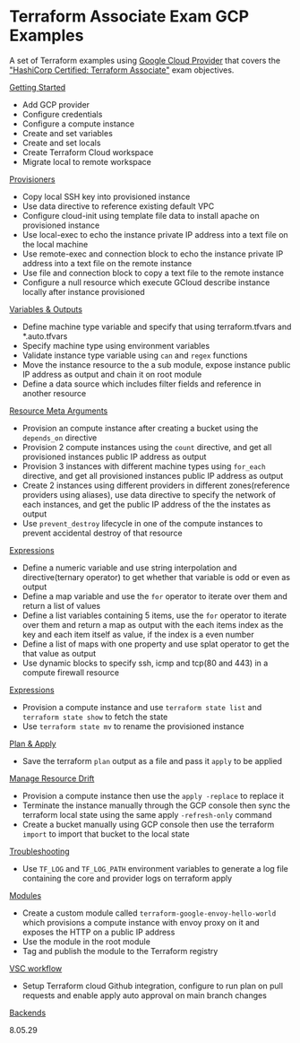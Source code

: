 # Terraform Associate Exam GCP Examples

A set of Terraform examples using [Google Cloud Provider](https://registry.terraform.io/providers/hashicorp/google/) that covers the ["HashiCorp Certified: Terraform Associate"](https://www.hashicorp.com/certification/terraform-associate) exam objectives.

[Getting Started](0-getting-started)

- Add GCP provider
- Configure credentials
- Configure a compute instance
- Create and set variables
- Create and set locals
- Create Terraform Cloud workspace
- Migrate local to remote workspace

[Provisioners](1-provisioners)

- Copy local SSH key into provisioned instance
- Use data directive to reference existing default VPC
- Configure cloud-init using template file data to install apache on provisioned instance
- Use local-exec to echo the instance private IP address into a text file on the local machine
- Use remote-exec and connection block to echo the instance private IP address into a text file on the remote instance
- Use file and connection block to copy a text file to the remote instance
- Configure a null resource which execute GCloud describe instance locally after instance provisioned

[Variables & Outputs](2-variables&outputs)

- Define machine type variable and specify that using terraform.tfvars and \*.auto.tfvars
- Specify machine type using environment variables
- Validate instance type variable using `can` and `regex` functions
- Move the instance resource to the a sub module, expose instance public IP address as output and chain it on root module
- Define a data source which includes filter fields and reference in another resource

[Resource Meta Arguments](3-resource-meta-arguments)

- Provision an compute instance after creating a bucket using the `depends_on` directive
- Provision 2 compute instances using the `count` directive, and get all provisioned instances public IP address as output
- Provision 3 instances with different machine types using `for_each` directive, and get all provisioned instances public IP address as output
- Create 2 instances using different providers in different zones(reference providers using aliases), use data directive to specify the network of each instances, and get the public IP address of the the instates as output
- Use `prevent_destroy` lifecycle in one of the compute instances to prevent accidental destroy of that resource

[Expressions](4-expressions)

- Define a numeric variable and use string interpolation and directive(ternary operator) to get whether that variable is odd or even as output
- Define a map variable and use the `for` operator to iterate over them and return a list of values
- Define a list variables containing 5 items, use the `for` operator to iterate over them and return a map as output with the each items index as the key and each item itself as value, if the index is a even number
- Define a list of maps with one property and use splat operator to get the that value as output
- Use dynamic blocks to specify ssh, icmp and tcp(80 and 443) in a compute firewall resource

[Expressions](5-state)

- Provision a compute instance and use `terraform state list` and `terraform state show` to fetch the state
- Use `terraform state mv` to rename the provisioned instance

[Plan & Apply](6-plan-&-apply)

- Save the terraform `plan` output as a file and pass it `apply` to be applied

[Manage Resource Drift](7-manage-resource-drift)

- Provision a compute instance then use the `apply -replace` to replace it
- Terminate the instance manually through the GCP console then sync the terraform local state using the same apply `-refresh-only` command
- Create a bucket manually using GCP console then use the terraform `import` to import that bucket to the local state

[Troubleshooting](8-troubleshooting)

- Use `TF_LOG` and `TF_LOG_PATH` environment variables to generate a log file containing the core and provider logs on terraform apply

[Modules](9-modules)

- Create a custom module called `terraform-google-envoy-hello-world` which provisions a compute instance with envoy proxy on it and exposes the HTTP on a public IP address
- Use the module in the root module
- Tag and publish the module to the Terraform registry

[VSC workflow](10-vcs-workflow)

- Setup Terraform cloud Github integration, configure to run plan on pull requests and enable apply auto approval on main branch changes

[Backends](11-backends)

8.05.29
